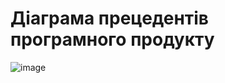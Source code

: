 # Діаграма прецедентів програмного продукту
![image](https://github.com/oleksandrblazhko/ai-214-kravchishina/assets/101953369/0913cab8-2cea-4e86-a308-986868ebc416)


